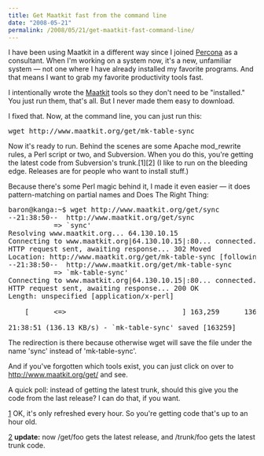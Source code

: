 ```yaml
---
title: Get Maatkit fast from the command line
date: "2008-05-21"
permalink: /2008/05/21/get-maatkit-fast-command-line/
---
```

I have been using Maatkit in a different way since I joined [Percona][1] as a consultant. When I'm working on a system now, it's a new, unfamiliar system &#8212; not one where I have already installed my favorite programs. And that means I want to grab my favorite productivity tools fast.

I intentionally wrote the [Maatkit][2] tools so they don't need to be "installed." You just run them, that's all. But I never made them easy to download.

I fixed that. Now, at the command line, you can just run this:

<pre>wget http://www.maatkit.org/get/mk-table-sync</pre>

Now it's ready to run. Behind the scenes are some Apache mod_rewrite rules, a Perl script or two, and Subversion. When you do this, you're getting the latest code from Subversion's trunk.\[1][2\] (I like to run on the bleeding edge. Releases are for people who want to install stuff.)

Because there's some Perl magic behind it, I made it even easier &#8212; it does pattern-matching on partial names and Does The Right Thing:

<pre>baron@kanga:~$ wget http://www.maatkit.org/get/sync
--21:38:50--  http://www.maatkit.org/get/sync
           =&gt; `sync'
Resolving www.maatkit.org... 64.130.10.15
Connecting to www.maatkit.org|64.130.10.15|:80... connected.
HTTP request sent, awaiting response... 302 Moved
Location: http://www.maatkit.org/get/mk-table-sync [following]
--21:38:50--  http://www.maatkit.org/get/mk-table-sync
           =&gt; `mk-table-sync'
Connecting to www.maatkit.org|64.130.10.15|:80... connected.
HTTP request sent, awaiting response... 200 OK
Length: unspecified [application/x-perl]

    [      &lt;=&gt;                            ] 163,259      136.51K/s             

21:38:51 (136.13 KB/s) - `mk-table-sync' saved [163259]</pre>

The redirection is there because otherwise wget will save the file under the name 'sync' instead of 'mk-table-sync'.

And if you've forgotten which tools exist, you can just click on over to <http://www.maatkit.org/get/> and see.

A quick poll: instead of getting the latest trunk, should this give you the code from the last release? I can do that, if you want.

[1] OK, it's only refreshed every hour. So you're getting code that's up to an hour old.

[2] **update:** now /get/foo gets the latest release, and /trunk/foo gets the latest trunk code.

 [1]: http://www.percona.com/
 [2]: http://www.maatkit.org
